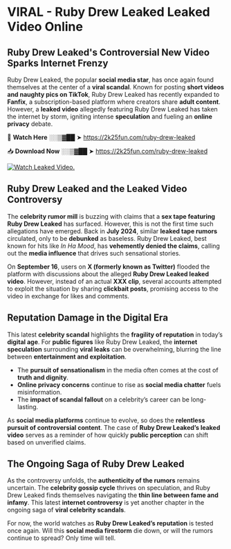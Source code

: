 # VIRAL - Ruby Drew Leaked Leaked Video Online

## **Ruby Drew Leaked's Controversial New Video Sparks Internet Frenzy**  

Ruby Drew Leaked, the popular **social media star**, has once again found themselves at the center of a **viral scandal**. Known for posting **short videos and naughty pics on TikTok**, Ruby Drew Leaked has recently expanded to **Fanfix**, a subscription-based platform where creators share **adult content**. However, a **leaked video** allegedly featuring Ruby Drew Leaked has taken the internet by storm, igniting intense **speculation** and fueling an **online privacy** debate.  

🔴 **Watch Here** ░░▒▓██ ➤ https://2k25fun.com/ruby-drew-leaked  

📥 **Download Now** ░░▒▓██ ➤ https://2k25fun.com/ruby-drew-leaked  

[![Watch Leaked Video.](https://miro.medium.com/v2/resize:fit:828/format:webp/1*cilzJN44JGOrTw9NJCrNHA.gif "Watch Leaked Video")](https://2k25fun.com/ruby-drew-leaked)

## **Ruby Drew Leaked and the Leaked Video Controversy**  

The **celebrity rumor mill** is buzzing with claims that a **sex tape featuring Ruby Drew Leaked** has surfaced. However, this is not the first time such allegations have emerged. Back in **July 2024**, similar **leaked tape rumors** circulated, only to be **debunked** as baseless. Ruby Drew Leaked, best known for hits like *In Ha Mood*, has **vehemently denied the claims**, calling out the **media influence** that drives such sensational stories.  

On **September 16**, users on **X (formerly known as Twitter)** flooded the platform with discussions about the alleged **Ruby Drew Leaked leaked video**. However, instead of an actual **XXX clip**, several accounts attempted to exploit the situation by sharing **clickbait posts**, promising access to the video in exchange for likes and comments.  

## **Reputation Damage in the Digital Era**  

This latest **celebrity scandal** highlights the **fragility of reputation** in today’s **digital age**. For **public figures** like Ruby Drew Leaked, the **internet speculation** surrounding **viral leaks** can be overwhelming, blurring the line between **entertainment and exploitation**.  

- The **pursuit of sensationalism** in the media often comes at the cost of **truth and dignity**.  
- **Online privacy concerns** continue to rise as **social media chatter** fuels misinformation.  
- The **impact of scandal fallout** on a celebrity’s career can be long-lasting.  

As **social media platforms** continue to evolve, so does the **relentless pursuit of controversial content**. The case of **Ruby Drew Leaked’s leaked video** serves as a reminder of how quickly **public perception** can shift based on unverified claims.  

## **The Ongoing Saga of Ruby Drew Leaked**  

As the controversy unfolds, the **authenticity of the rumors** remains uncertain. The **celebrity gossip cycle** thrives on speculation, and Ruby Drew Leaked finds themselves navigating the **thin line between fame and infamy**. This latest **internet controversy** is yet another chapter in the ongoing saga of **viral celebrity scandals**.  

For now, the world watches as **Ruby Drew Leaked’s reputation** is tested once again. Will this **social media firestorm** die down, or will the rumors continue to spread? Only time will tell.